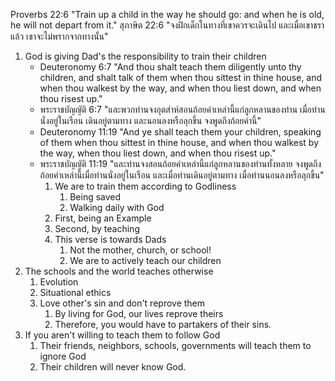 Proverbs 22:6 "Train up a child in the way he should go: and when he is old, he will not depart from it."
สุภาษิต 22:6 "จงฝึกเด็กในทางที่เขาควรจะเดินไป และเมื่อเขาชราแล้ว เขาจะไม่พรากจากทางนั้น"

1. God is giving Dad's the responsibility to train their children
	- Deuteronomy 6:7 "And thou shalt teach them diligently unto thy children, and shalt talk of them when thou sittest in thine house, and when thou walkest by the way, and when thou liest down, and when thou risest up."
	- พระราชบัญญัติ 6:7 "และพวกท่านจงอุตส่าห์สอนถ้อยคำเหล่านี้แก่ลูกหลานของท่าน เมื่อท่านนั่งอยู่ในเรือน เดินอยู่ตามทาง และนอนลงหรือลุกขึ้น จงพูดถึงถ้อยคำนี้"
	- Deuteronomy 11:19 "And ye shall teach them your children, speaking of them when thou sittest in thine house, and when thou walkest by the way, when thou liest down, and when thou risest up."
	- พระราชบัญญัติ 11:19 "และท่านจงสอนถ้อยคำเหล่านี้แก่ลูกหลานของท่านทั้งหลาย จงพูดถึงถ้อยคำเหล่านี้เมื่อท่านนั่งอยู่ในเรือน และเมื่อท่านเดินอยู่ตามทาง เมื่อท่านนอนลงหรือลุกขึ้น"
		1. We are to train them according to Godliness
			1. Being saved
			2. Walking daily with God
		2. First, being an Example
		3. Second, by teaching
		4. This verse is towards Dads
			1. Not the mother, church, or school!
			2. We are to actively teach our children
2. The schools and the world teaches otherwise
	1. Evolution
	2. Situational ethics
	3. Love other's sin and don't reprove them
		1. By living for God, our lives reprove theirs
		2. Therefore, you would have to partakers of their sins.
3. If you aren't willing to teach them to follow God
	1. Their friends, neighbors, schools, governments will teach them to ignore God
	2. Their children will never know God.